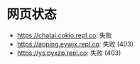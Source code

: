 # 网页状态
- https://chatai.cokio.repl.co: 失败
- https://apping.eywjx.repl.co: 失败 (403)
- https://ys.pyxzp.repl.co: 失败 (403)
